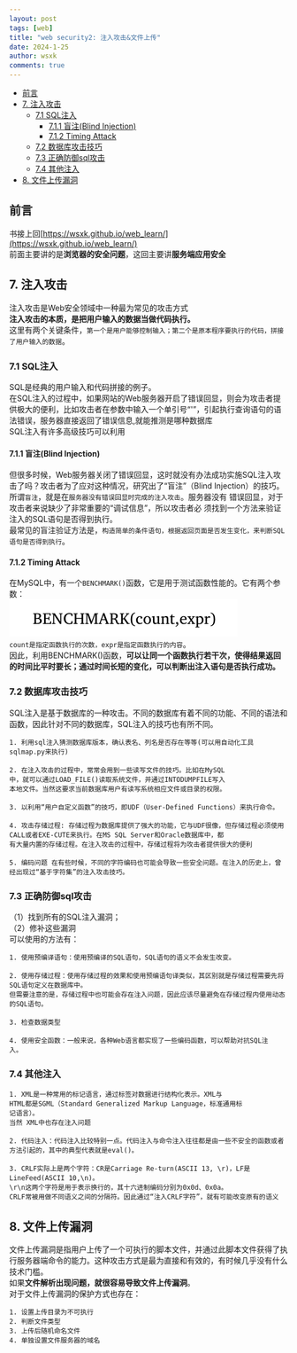 ```yaml
---
layout: post
tags: [web]
title: "web security2: 注入攻击&文件上传"
date: 2024-1-25 
author: wsxk
comments: true
---
```


- [前言](#前言)
- [7. 注入攻击](#7-注入攻击)
  - [7.1 SQL注入](#71-sql注入)
    - [7.1.1 盲注(Blind Injection)](#711-盲注blind-injection)
    - [7.1.2 Timing Attack](#712-timing-attack)
  - [7.2 数据库攻击技巧](#72-数据库攻击技巧)
  - [7.3 正确防御sql攻击](#73-正确防御sql攻击)
  - [7.4 其他注入](#74-其他注入)
- [8. 文件上传漏洞](#8-文件上传漏洞)


## 前言<br>
书接上回[https://wsxk.github.io/web_learn/](https://wsxk.github.io/web_learn/)<br>
前面主要讲的是**浏览器的安全问题**，这回主要讲**服务端应用安全**<br>

## 7. 注入攻击<br>
注入攻击是Web安全领域中一种最为常见的攻击方式<br>
**注入攻击的本质，是把用户输入的数据当做代码执行。**<br>
这里有两个关键条件，`第一个是用户能够控制输入；第二个是原本程序要执行的代码，拼接了用户输入的数据`。<br>
### 7.1 SQL注入<br>
SQL是经典的用户输入和代码拼接的例子。<br>
在SQL注入的过程中，如果网站的Web服务器开启了错误回显，则会为攻击者提供极大的便利，比如攻击者在参数中输入一个单引号“'”，引起执行查询语句的语法错误，服务器直接返回了错误信息,就能推测是哪种数据库<br>
SQL注入有许多高级技巧可以利用<br>
#### 7.1.1 盲注(Blind Injection)<br>
但很多时候，Web服务器关闭了错误回显，这时就没有办法成功实施SQL注入攻击了吗？攻击者为了应对这种情况，研究出了“盲注”（Blind Injection）的技巧。<br>
所谓`盲注`，就是在`服务器没有错误回显时完成的注入攻击`。服务器没有
错误回显，对于攻击者来说缺少了非常重要的“调试信息”，所以攻击者必
须找到一个方法来验证注入的SQL语句是否得到执行。<br>
最常见的盲注验证方法是，`构造简单的条件语句，根据返回页面是否发生变化，来判断SQL语句是否得到执行`。<br>
#### 7.1.2 Timing Attack<br>
在MySQL中，有一个`BENCHMARK()`函数，它是用于测试函数性能的。它有两个参数：<br>
![](https://raw.githubusercontent.com/wsxk/wsxk_pictures/main/2023-12-30/20240125214538.png)<br>
`count是指定函数执行的次数，expr是指定函数执行的内容`。<br>
因此，利用BENCHMARK()函数，**可以让同一个函数执行若干次，使得结果返回的时间比平时要长；通过时间长短的变化，可以判断出注入语句是否执行成功。**<br>

### 7.2 数据库攻击技巧<br>
SQL注入是基于数据库的一种攻击。不同的数据库有着不同的功能、不同的语法和函数，因此针对不同的数据库，SQL注入的技巧也有所不同。<br>
```
1. 利用sql注入猜测数据库版本，确认表名、列名是否存在等等(可以用自动化工具 sqlmap.py来执行)

2. 在注入攻击的过程中，常常会用到一些读写文件的技巧。比如在MySQL
中，就可以通过LOAD_FILE()读取系统文件，并通过INTODUMPFILE写入
本地文件。当然这要求当前数据库用户有读写系统相应文件或目录的权限。

3. 以利用“用户自定义函数”的技巧，即UDF（User-Defined Functions）来执行命令。

4. 攻击存储过程: 存储过程为数据库提供了强大的功能，它与UDF很像，但存储过程必须使用CALL或者EXE-CUTE来执行。在MS SQL Server和Oracle数据库中，都
有大量内置的存储过程。在注入攻击的过程中，存储过程将为攻击者提供很大的便利

5. 编码问题 在有些时候，不同的字符编码也可能会导致一些安全问题。在注入的历史上，曾经出现过“基于字符集”的注入攻击技巧。
```

### 7.3 正确防御sql攻击<br>
（1）找到所有的SQL注入漏洞；<br>
（2）修补这些漏洞<br>
可以使用的方法有：<br>
```
1. 使用预编译语句：使用预编译的SQL语句，SQL语句的语义不会发生改变。

2. 使用存储过程：使用存储过程的效果和使用预编语句译类似，其区别就是存储过程需要先将SQL语句定义在数据库中。
但需要注意的是，存储过程中也可能会存在注入问题，因此应该尽量避免在存储过程内使用动态的SQL语句。

3. 检查数据类型

4. 使用安全函数：一般来说，各种Web语言都实现了一些编码函数，可以帮助对抗SQL注
入。
```

### 7.4 其他注入<br>
```
1. XML是一种常用的标记语言，通过标签对数据进行结构化表示。XML与
HTML都是SGML（Standard Generalized Markup Language，标准通用标
记语言）。
当然 XML中也存在注入问题

2. 代码注入：代码注入比较特别一点。代码注入与命令注入往往都是由一些不安全的函数或者方法引起的，其中的典型代表就是eval()。

3. CRLF实际上是两个字符：CR是Carriage Re-turn(ASCII 13, \r)，LF是LineFeed(ASCII 10,\n)。
\r\n这两个字符是用于表示换行的，其十六进制编码分别为0x0d、0x0a。
CRLF常被用做不同语义之间的分隔符。因此通过“注入CRLF字符”，就有可能改变原有的语义
```

## 8. 文件上传漏洞<br>
文件上传漏洞是指用户上传了一个可执行的脚本文件，并通过此脚本文件获得了执行服务器端命令的能力。这种攻击方式是最为直接和有效的，有时候几乎没有什么技术门槛。<br>
如果**文件解析出现问题，就很容易导致文件上传漏洞**。<br>
对于文件上传漏洞的保护方式也存在：<br>
```
1. 设置上传目录为不可执行
2. 判断文件类型
3. 上传后随机命名文件
4. 单独设置文件服务器的域名
```